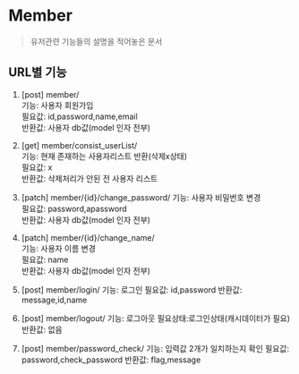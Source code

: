 # Member

> 유저관련 기능들의 설명을 적어놓은 문서

## URL별 기능

1. [post] member/ \
기능: 사용자 회원가입 \
필요값: id,password,name,email \
반환값: 사용자 db값(model 인자 전부) 


2. [get] member/consist_userList/ \
기능: 현재 존재하는 사용자리스트 반환(삭제x상태) \
필요값: x \
반환값: 삭제처리가 안된 전 사용자 리스트 


3. [patch] member/{id}/change_password/
기능: 사용자 비밀번호 변경 \
필요값: password,apassword \
반환값: 사용자 db값(model 인자 전부) 


4. [patch] member/{id}/change_name/ \
기능: 사용자 이름 변경 \
필요값: name \
반환값: 사용자 db값(model 인자 전부)  


5. [post] member/login/
기능: 로그인
필요값: id,password
반환값: message,id,name 


6. [post] member/logout/
기능: 로그아웃
필요상태:로그인상태(캐시데이터가 필요)
반환값: 없음 


7. [post] member/password_check/
기능: 입력값 2개가 일치하는지 확인
필요값: password,check_password
반환값: flag,message



